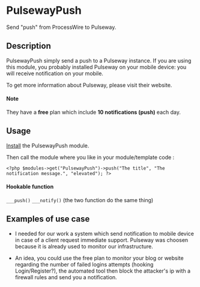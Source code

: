 # PulsewayPush

Send "push" from ProcessWire to Pulseway.

## Description

PulsewayPush simply send a push to a Pulseway instance. If you are using this
module, you probably installed Pulseway on your mobile device: you will receive
notification on your mobile.

To get more information about Pulseway, please visit their website.

#### Note
They have a **free** plan which include **10 notifications (push)** each day.

## Usage

[Install](http://modules.processwire.com/install-uninstall/) the PulsewayPush module.

Then call the module where you like in your module/template code :
```
<?php $modules->get("PulsewayPush")->push("The title", "The notification message.", "elevated"); ?>
```

#### Hookable function
```___push()```
```___notify()```
(the two function do the same thing)

## Examples of use case

- I needed for our work a system which send notification to mobile device in case
of a client request immediate support. Pulseway was choosen because it is already
used to monitor our infrastructure.

- An idea, you could use the free plan to monitor your blog or website regarding the number
of failed logins attempts (hooking Login/Register?), the automated tool then block the attacker's ip with a firewall rules
and send you a notification.
